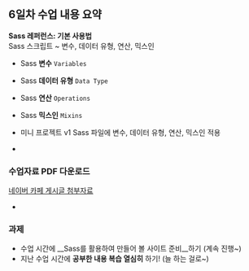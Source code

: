 ## 6일차 수업 내용 요약
__Sass 레퍼런스: 기본 사용법__<br>
Sass 스크립트 ~ 변수, 데이터 유형, 연산, 믹스인

- Sass __변수__ `Variables`
- Sass __데이터 유형__ `Data Type`
- Sass __연산__ `Operations`
- Sass __믹스인__ `Mixins`
- 미니 프로젝트 v1 Sass 파일에 변수, 데이터 유형, 연산, 믹스인 적용

-

### 수업자료 PDF 다운로드
[네이버 카페 게시글 첨부자료](http://cafe.naver.com/webstandardproject/3973)

-

### 과제
- 수업 시간에 __Sass를 활용하여 만들어 볼 사이트 준비__하기 (계속 진행~)
- 지난 수업 시간에 __공부한 내용 복습 열심히__ 하기! (늘 하는 걸로~)
